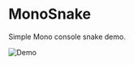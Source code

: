 # MonoSnake

Simple Mono console snake demo.

![Demo](https://github.com/tamtamchik/monosnake/raw/master/image.png)
